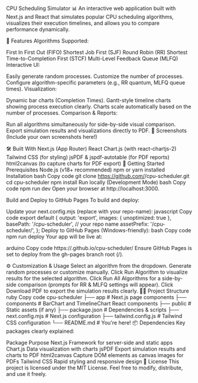 CPU Scheduling Simulator 📊
An interactive web application built with Next.js and React that simulates popular CPU scheduling algorithms, visualizes their execution timelines, and allows you to compare performance dynamically.

🚀 Features
Algorithms Supported:

First In First Out (FIFO)
Shortest Job First (SJF)
Round Robin (RR)
Shortest Time-to-Completion First (STCF)
Multi-Level Feedback Queue (MLFQ)
Interactive UI:

Easily generate random processes.
Customize the number of processes.
Configure algorithm-specific parameters (e.g., RR quantum, MLFQ queue times).
Visualization:

Dynamic bar charts (Completion Times).
Gantt-style timeline charts showing process execution clearly.
Charts scale automatically based on the number of processes.
Comparison & Reports:

Run all algorithms simultaneously for side-by-side visual comparison.
Export simulation results and visualizations directly to PDF.
📸 Screenshots
(Include your own screenshots here!)

🛠 Built With
Next.js (App Router)
React
Chart.js (with react-chartjs-2)
Tailwind CSS (for styling)
jsPDF & jspdf-autotable (for PDF reports)
html2canvas (to capture charts for PDF export)
🚩 Getting Started
Prerequisites
Node.js (v18+ recommended)
npm or yarn installed
Installation
bash
Copy code
git clone https://github.com/<your-username>/cpu-scheduler.git
cd cpu-scheduler
npm install
Run locally (Development Mode)
bash
Copy code
npm run dev
Open your browser at http://localhost:3000.

Build and Deploy to GitHub Pages
To build and deploy:

Update your next.config.mjs (replace with your repo-name):
javascript
Copy code
export default {
  output: 'export',
  images: { unoptimized: true },
  basePath: '/cpu-scheduler', // your repo name
  assetPrefix: '/cpu-scheduler/',
};
Deploy to GitHub Pages (Windows-friendly):
bash
Copy code
npm run deploy
Your app will be live at:

arduino
Copy code
https://<your-username>.github.io/cpu-scheduler/
Ensure GitHub Pages is set to deploy from the gh-pages branch root (/).

⚙️ Customization & Usage
Select an algorithm from the dropdown.
Generate random processes or customize manually.
Click Run Algorithm to visualize results for the selected algorithm.
Click Run All Algorithms for a side-by-side comparison (prompts for RR & MLFQ settings will appear).
Click Download PDF to export the simulation results clearly.
🧑‍💻 Project Structure
ruby
Copy code
cpu-scheduler
├── app                # Next.js page components
├── components         # BarChart and TimelineChart React components
├── public             # Static assets (if any)
├── package.json       # Dependencies & scripts
├── next.config.mjs    # Next.js configuration
├── tailwind.config.js # Tailwind CSS configuration
└── README.md          # You're here!
📦 Dependencies
Key packages clearly explained:

Package	Purpose
Next.js	Framework for server-side and static apps
Chart.js	Data visualization with charts
jsPDF	Export simulation results and charts to PDF
html2canvas	Capture DOM elements as canvas images for PDFs
Tailwind CSS	Rapid styling and responsive design
📑 License
This project is licensed under the MIT License. Feel free to modify, distribute, and use it freely.
